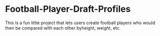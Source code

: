 # Football-Player-Draft-Profiles
This is a fun little project that lets users create football players who would then be compared with each other byheight, weight, etc.

